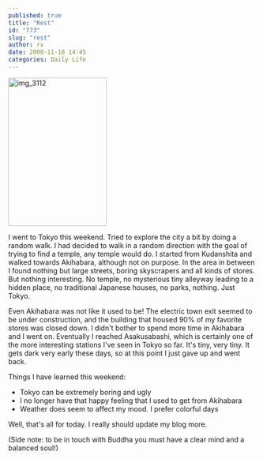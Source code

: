 ```yaml
---
published: true
title: "Rest"
id: "773"
slug: "rest"
author: rv
date: 2008-11-18 14:45
categories: Daily Life
---
```

<a href="https://s3.amazonaws.com/cfwblog/uploads/2008/11/img_3112.jpg"><img class="aligncenter size-medium wp-image-774" title="img_3112" src="https://s3.amazonaws.com/cfwblog/uploads/2008/11/img_3112.jpg?w=199" alt="img_3112" width="199" height="300" /></a>

I went to Tokyo this weekend. Tried to explore the city a bit by doing a random walk. I had decided to walk in a random direction with the goal of trying to find a temple, any temple would do. I started from Kudanshita and walked towards Akihabara, although not on purpose. In the area in between I found nothing but large streets, boring skyscrapers and all kinds of stores. But nothing interesting. No temple, no mysterious tiny alleyway leading to a hidden place, no traditional Japanese houses, no parks, nothing. Just Tokyo. 

Even Akihabara was not like it used to be! The electric town exit seemed to be under construction, and the building that housed 90% of my favorite stores was closed down. I didn't bother to spend more time in Akihabara and I went on. Eventually I reached Asakusabashi, which is certainly one of the more interesting stations I've seen in Tokyo so far. It's tiny, very tiny. It gets dark very early these days, so at this point I just gave up and went back. 

Things I have learned this weekend:
<ul>
	<li>Tokyo can be extremely boring and ugly</li>
	<li>I no longer have that happy feeling that I used to get from Akihabara</li>
	<li>Weather does seem to affect my mood. I prefer colorful days</li>
</ul>
Well, that's all for today. I really should update my blog more. 

(Side note: to be in touch with Buddha you must have a clear mind and a balanced soul!)